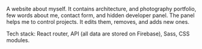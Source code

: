 A website about myself.
It contains architecture, and photography portfolio, few words about me, contact form, and hidden developer panel. The panel helps me to control projects. It edits them, removes, and adds new ones.

Tech stack:
React router, API (all data are stored on Firebase), Sass, CSS modules.

